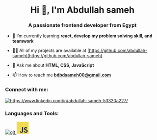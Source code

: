 <h1 align="center">Hi 👋, I'm Abdullah sameh</h1>
<h3 align="center">A passionate frontend developer from Egypt</h3>

- 🌱 I’m currently learning **react, develop my problem solving skill, and teamwork**

- 👨‍💻 All of my projects are available at [https://github.com/abdullah-sameh](https://github.com/abdullah-sameh)

- 💬 Ask me about **HTML, CSS, JavaScript**

- 📫 How to reach me **bdbdsameh00@gmail.com**

<h3 align="left">Connect with me:</h3>
<p align="left">
<a href="https://linkedin.com/in/https://www.linkedin.com/in/abdullah-sameh-53320a227/" target="blank"><img align="center" src="https://raw.githubusercontent.com/rahuldkjain/github-profile-readme-generator/master/src/images/icons/Social/linked-in-alt.svg" alt="https://www.linkedin.com/in/abdullah-sameh-53320a227/" height="30" width="40" /></a>
</p>

<h3 align="left">Languages and Tools:</h3>
<p align="left"> <a href="https://git-scm.com/" target="_blank" rel="noreferrer"> <img src="https://www.vectorlogo.zone/logos/git-scm/git-scm-icon.svg" alt="git" width="40" height="40"/> </a> <a href="https://developer.mozilla.org/en-US/docs/Web/JavaScript" target="_blank" rel="noreferrer"> <img src="https://raw.githubusercontent.com/devicons/devicon/master/icons/javascript/javascript-original.svg" alt="javascript" width="40" height="40"/> </a> </p>
